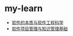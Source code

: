 # my-learn

  - [软件的本质与软件工程科学](https://lisong29.github.io/my-learn/OOAD%20homework1.html)
  - [软件项目管理与知识管理基础](https://lisong29.github.io/my-learn/ooad%20homework2.html)
